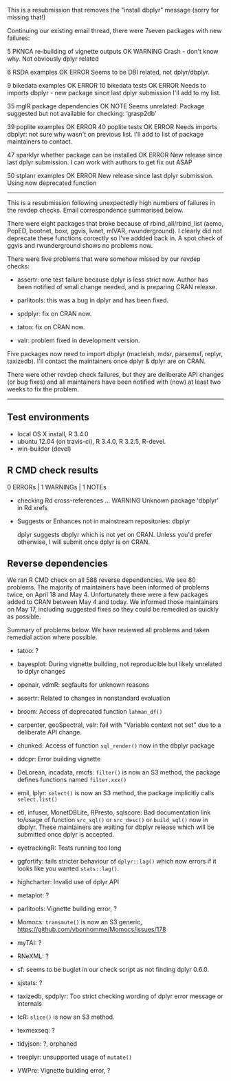 This is a resubmission that removes the "install dbplyr" message (sorry for missing that!)

Continuing our existing email thread, there were 7seven packages with new failures:

5         PKNCA  re-building of vignette outputs  OK WARNING
Crash - don't know why. Not obviously dplyr related

6          RSDA                         examples  OK   ERROR
Seems to be DBI related, not dplyr/dbplyr.

9      bikedata                         examples  OK   ERROR
10     bikedata                            tests  OK   ERROR
Needs to imports dbplyr - new package since last dplyr submission
I'll add to my list.

35         mglR             package dependencies  OK    NOTE
Seems unrelated: Package suggested but not available for checking: ‘grasp2db’

39      poplite                         examples  OK   ERROR
40      poplite                            tests  OK   ERROR
Needs imports dbplyr: not sure why wasn't on previous list. I'll add to
list of package maintainers to contact.

47     sparklyr whether package can be installed  OK   ERROR
New release since last dplyr submission. I can work with authors
to get fix out ASAP

50      stplanr                         examples  OK   ERROR
New release since last dplyr submission. Using now deprecated function

---

This is a resubmission following unexpectedly high numbers of failures in the revdep checks. Email correspondence summarised below.

There were eight packages that broke because of rbind_all/rbind_list
(aemo, PopED, bootnet, boxr, ggvis, lvnet, mlVAR, rwunderground). I
clearly did not deprecate these functions correctly so I've addded back
in. A spot check of ggvis and rwunderground shows no problems now.

There were five problems that were somehow missed by our revdep checks:

- assertr: one test failure because dplyr is less strict now. Author has been
  notified of small change needed, and is preparing CRAN release.

- parlitools: this was a bug in dplyr and has been fixed.

- spdplyr: fix on CRAN now.

- tatoo: fix on CRAN now.

- valr: problem fixed in development version.

Five packages now need to import dbplyr (macleish, mdsr, parsemsf,
replyr, taxizedb). I'll contact the maintainers once dplyr & dplyr
are on CRAN.

There were other revdep check failures, but they are deliberate API changes (or bug fixes) and all maintainers have been notified with (now) at least two weeks to fix the problem.

---

## Test environments

* local OS X install, R 3.4.0
* ubuntu 12.04 (on travis-ci), R 3.4.0, R 3.2.5, R-devel.
* win-builder (devel)

## R CMD check results

0 ERRORs | 1 WARNINGs | 1 NOTEs

* checking Rd cross-references ... WARNING
  Unknown package 'dbplyr' in Rd xrefs

* Suggests or Enhances not in mainstream repositories:  dbplyr

  dplyr suggests dbplyr which is not yet on CRAN. Unless you'd prefer 
  otherwise, I will submit once dplyr is on CRAN.

## Reverse dependencies

We ran R CMD check on all 588 reverse dependencies. We see 80 problems. The majority of maintainers have been informed of problems twice, on April 18 and May 4. Unfortunately there were a few packages added to CRAN between May 4 and today. We informed those maintainers on May 17, including suggested fixes so they could be remedied as quickly as possible.

Summary of problems below. We have reviewed all problems and taken remedial action where possible.

* tatoo: ?

* bayesplot: During vignette building, not reproducible but likely unrelated to dplyr changes

* openair, vdmR: segfaults for unknown reasons

* assertr: Related to changes in nonstandard evaluation

* broom: Access of deprecated function `lahman_df()`

* carpenter, geoSpectral, valr: fail with "Variable context not set" due
  to a deliberate API change.

* chunked: Access of function `sql_render()` now in the dbplyr package

* ddcpr: Error building vignette

* DeLorean, incadata, rmcfs: `filter()` is now an S3 method, the package 
  defines functions named `filter.xxx()`

* emil, lplyr: `select()` is now an S3 method, the package implicitly calls 
  `select.list()`

* etl, infuser, MonetDBLite, RPresto, sqlscore: Bad documentation link to/usage 
  of function `src_sql()` or `src_desc()` or `build_sql()` now in dbplyr. 
  These maintainers are waiting for dbplyr release which will be submitted
  once dplyr is accepted.

* eyetrackingR: Tests running too long

* ggfortify: fails stricter behaviour of `dplyr::lag()` which now errors 
  if it looks like you wanted `stats::lag()`.

* highcharter: Invalid use of dplyr API

* metaplot: ?

* parlitools: Vignette building error, ?

* Momocs: `transmute()` is now an S3 generic, 
  https://github.com/vbonhomme/Momocs/issues/178

* myTAI: ?

* RNeXML: ?

* sf: seems to be buglet in our check script as not finding dplyr 0.6.0.

* sjstats: ?

* taxizedb, spdplyr: Too strict checking wording of dplyr error message or
  internals

* tcR: `slice()` is now an S3 method.

* texmexseq: ?

* tidyjson: ?, orphaned

* treeplyr: unsupported usage of `mutate()`

* VWPre: Vignette building error, ?
